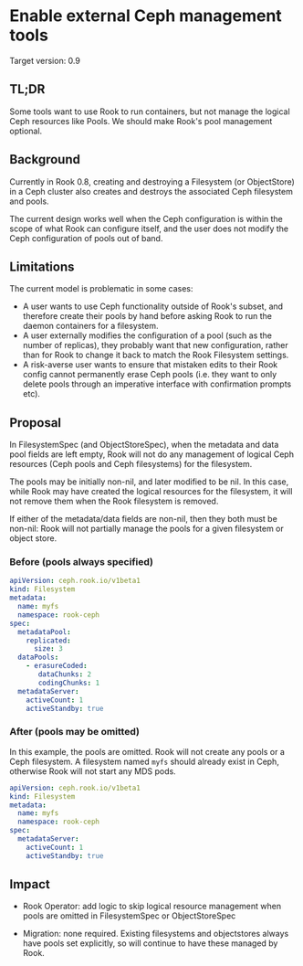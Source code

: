# Enable external Ceph management tools

Target version: 0.9

## TL;DR

Some tools want to use Rook to run containers, but not manage the logical
Ceph resources like Pools.  We should make Rook's pool management optional.

## Background

Currently in Rook 0.8, creating and destroying a Filesystem (or ObjectStore)
in a Ceph cluster also creates and destroys the associated Ceph filesystem
and pools.

The current design works well when the Ceph configuration is within the
scope of what Rook can configure itself, and the user does not modify
the Ceph configuration of pools out of band.

## Limitations

The current model is problematic in some cases:

- A user wants to use Ceph functionality outside of Rook's subset, and
  therefore create their pools by hand before asking Rook to run
  the daemon containers for a filesystem.
- A user externally modifies the configuration of a pool (such as the
  number of replicas), they probably want that new configuration, rather than
  for Rook to change it back to match the Rook Filesystem settings.
- A risk-averse user wants to ensure that mistaken edits to their Rook config cannot
  permanently erase Ceph pools (i.e. they want to only delete pools through
  an imperative interface with confirmation prompts etc).

## Proposal

In FilesystemSpec (and ObjectStoreSpec), when the metadata and
data pool fields are left empty, Rook will not do any management of logical
Ceph resources (Ceph pools and Ceph filesystems) for the filesystem.

The pools may be initially non-nil, and later modified
to be nil.  In this case, while Rook may have created the logical
resources for the filesystem, it will not remove them when the Rook filesystem
is removed.

If either of the metadata/data fields are non-nil, then they both must
be non-nil: Rook will not partially manage the pools for a given filesystem
or object store.

### Before (pools always specified)

```yaml
apiVersion: ceph.rook.io/v1beta1
kind: Filesystem
metadata:
  name: myfs
  namespace: rook-ceph
spec:
  metadataPool:
    replicated:
      size: 3
  dataPools:
    - erasureCoded:
       dataChunks: 2
       codingChunks: 1
  metadataServer:
    activeCount: 1
    activeStandby: true
```

### After (pools may be omitted)

In this example, the pools are omitted.  Rook will not create
any pools or a Ceph filesystem.  A filesystem named ``myfs`` should already
exist in Ceph, otherwise Rook will not start any MDS pods.

```yaml
apiVersion: ceph.rook.io/v1beta1
kind: Filesystem
metadata:
  name: myfs
  namespace: rook-ceph
spec:
  metadataServer:
    activeCount: 1
    activeStandby: true
```


## Impact

- Rook Operator: add logic to skip logical resource
management when pools are omitted in FilesystemSpec or ObjectStoreSpec

- Migration: none required.  Existing filesystems and objectstores always
have pools set explicitly, so will continue to have these managed by Rook.

